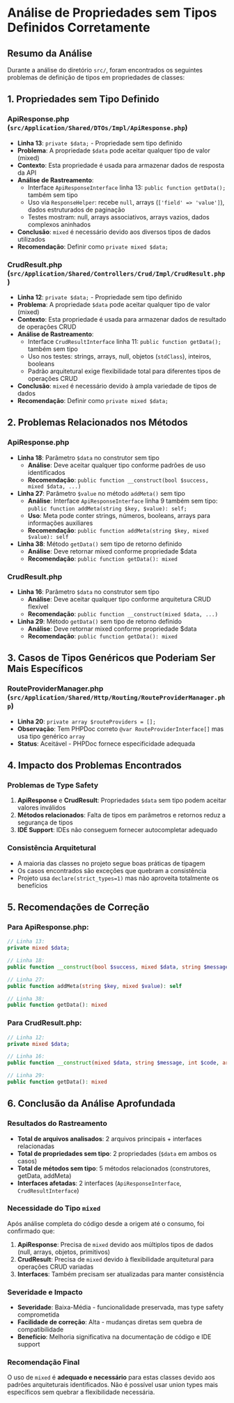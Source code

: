 # Análise de Propriedades sem Tipos Definidos Corretamente

## Resumo da Análise

Durante a análise do diretório `src/`, foram encontrados os seguintes problemas de definição de tipos em propriedades de classes:

## 1. Propriedades sem Tipo Definido

### ApiResponse.php (`src/Application/Shared/DTOs/Impl/ApiResponse.php`)
- **Linha 13**: `private $data;` - Propriedade sem tipo definido
- **Problema**: A propriedade `$data` pode aceitar qualquer tipo de valor (mixed)
- **Contexto**: Esta propriedade é usada para armazenar dados de resposta da API
- **Análise de Rastreamento**: 
  - Interface `ApiResponseInterface` linha 13: `public function getData();` também sem tipo
  - Uso via `ResponseHelper`: recebe `null`, arrays (`['field' => 'value']`), dados estruturados de paginação
  - Testes mostram: null, arrays associativos, arrays vazios, dados complexos aninhados
- **Conclusão**: `mixed` é necessário devido aos diversos tipos de dados utilizados
- **Recomendação**: Definir como `private mixed $data;`

### CrudResult.php (`src/Application/Shared/Controllers/Crud/Impl/CrudResult.php`)
- **Linha 12**: `private $data;` - Propriedade sem tipo definido  
- **Problema**: A propriedade `$data` pode aceitar qualquer tipo de valor (mixed)
- **Contexto**: Esta propriedade é usada para armazenar dados de resultado de operações CRUD
- **Análise de Rastreamento**:
  - Interface `CrudResultInterface` linha 11: `public function getData();` também sem tipo
  - Uso nos testes: strings, arrays, null, objetos (`stdClass`), inteiros, booleans
  - Padrão arquitetural exige flexibilidade total para diferentes tipos de operações CRUD
- **Conclusão**: `mixed` é necessário devido à ampla variedade de tipos de dados
- **Recomendação**: Definir como `private mixed $data;`

## 2. Problemas Relacionados nos Métodos

### ApiResponse.php
- **Linha 18**: Parâmetro `$data` no construtor sem tipo
  - **Análise**: Deve aceitar qualquer tipo conforme padrões de uso identificados
  - **Recomendação**: `public function __construct(bool $success, mixed $data, ...)`
- **Linha 27**: Parâmetro `$value` no método `addMeta()` sem tipo
  - **Análise**: Interface `ApiResponseInterface` linha 9 também sem tipo: `public function addMeta(string $key, $value): self;`
  - **Uso**: Meta pode conter strings, números, booleans, arrays para informações auxiliares
  - **Recomendação**: `public function addMeta(string $key, mixed $value): self`
- **Linha 38**: Método `getData()` sem tipo de retorno definido
  - **Análise**: Deve retornar mixed conforme propriedade $data
  - **Recomendação**: `public function getData(): mixed`

### CrudResult.php  
- **Linha 16**: Parâmetro `$data` no construtor sem tipo
  - **Análise**: Deve aceitar qualquer tipo conforme arquitetura CRUD flexível
  - **Recomendação**: `public function __construct(mixed $data, ...)`
- **Linha 29**: Método `getData()` sem tipo de retorno definido
  - **Análise**: Deve retornar mixed conforme propriedade $data
  - **Recomendação**: `public function getData(): mixed`

## 3. Casos de Tipos Genéricos que Poderiam Ser Mais Específicos

### RouteProviderManager.php (`src/Application/Shared/Http/Routing/RouteProviderManager.php`)
- **Linha 20**: `private array $routeProviders = [];`
- **Observação**: Tem PHPDoc correto `@var RouteProviderInterface[]` mas usa tipo genérico `array`
- **Status**: Aceitável - PHPDoc fornece especificidade adequada

## 4. Impacto dos Problemas Encontrados

### Problemas de Type Safety
1. **ApiResponse** e **CrudResult**: Propriedades `$data` sem tipo podem aceitar valores inválidos
2. **Métodos relacionados**: Falta de tipos em parâmetros e retornos reduz a segurança de tipos
3. **IDE Support**: IDEs não conseguem fornecer autocompletar adequado

### Consistência Arquitetural
- A maioria das classes no projeto segue boas práticas de tipagem
- Os casos encontrados são exceções que quebram a consistência
- Projeto usa `declare(strict_types=1)` mas não aproveita totalmente os benefícios

## 5. Recomendações de Correção

### Para ApiResponse.php:
```php
// Linha 13: 
private mixed $data;

// Linha 18:
public function __construct(bool $success, mixed $data, string $message, int $code = 200, array $meta = [])

// Linha 27:
public function addMeta(string $key, mixed $value): self

// Linha 38:
public function getData(): mixed
```

### Para CrudResult.php:
```php
// Linha 12:
private mixed $data;

// Linha 16:
public function __construct(mixed $data, string $message, int $code, array $meta = [])

// Linha 29:
public function getData(): mixed
```

## 6. Conclusão da Análise Aprofundada

### Resultados do Rastreamento
- **Total de arquivos analisados**: 2 arquivos principais + interfaces relacionadas
- **Total de propriedades sem tipo**: 2 propriedades (`$data` em ambos os casos)
- **Total de métodos sem tipo**: 5 métodos relacionados (construtores, getData, addMeta)
- **Interfaces afetadas**: 2 interfaces (`ApiResponseInterface`, `CrudResultInterface`)

### Necessidade do Tipo `mixed`
Após análise completa do código desde a origem até o consumo, foi confirmado que:
1. **ApiResponse**: Precisa de `mixed` devido aos múltiplos tipos de dados (null, arrays, objetos, primitivos)
2. **CrudResult**: Precisa de `mixed` devido à flexibilidade arquitetural para operações CRUD variadas
3. **Interfaces**: Também precisam ser atualizadas para manter consistência

### Severidade e Impacto
- **Severidade**: Baixa-Média - funcionalidade preservada, mas type safety comprometida
- **Facilidade de correção**: Alta - mudanças diretas sem quebra de compatibilidade
- **Benefício**: Melhoria significativa na documentação de código e IDE support

### Recomendação Final
O uso de `mixed` é **adequado e necessário** para estas classes devido aos padrões arquiteturais identificados. Não é possível usar union types mais específicos sem quebrar a flexibilidade necessária.